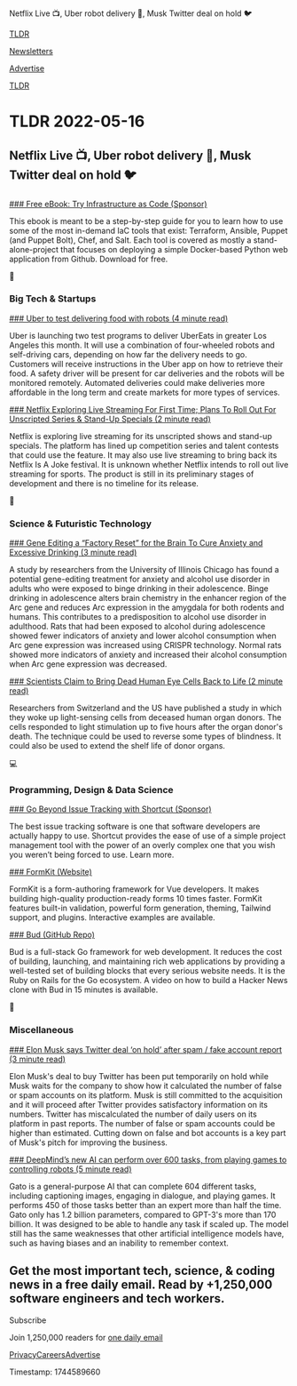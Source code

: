 Netflix Live 📺, Uber robot delivery 🤖, Musk Twitter deal on hold 🐦

[TLDR](/)

[Newsletters](/newsletters)

[Advertise](https://advertise.tldr.tech/)

[TLDR](/)

# TLDR 2022-05-16

## Netflix Live 📺, Uber robot delivery 🤖, Musk Twitter deal on hold 🐦

### 

[### Free eBook: Try Infrastructure as Code (Sponsor)](https://www.linode.com/content/try-infrastructure-as-code-ebook-series/?utm_source=tldr&utm_medium=newsletter_sponsorship&utm_campaign=&utm_content=&utm_term=)

This ebook is meant to be a step-by-step guide for you to learn how to use some of the most in-demand IaC tools that exist: Terraform, Ansible, Puppet (and Puppet Bolt), Chef, and Salt. Each tool is covered as mostly a stand-alone-project that focuses on deploying a simple Docker-based Python web application from Github. Download for free.

📱

### Big Tech & Startups

[### Uber to test delivering food with robots (4 minute read)](https://www.cnn.com/2022/05/13/cars/uber-robot-delivery-la/index.html?utm_source=tldrnewsletter)

Uber is launching two test programs to deliver UberEats in greater Los Angeles this month. It will use a combination of four-wheeled robots and self-driving cars, depending on how far the delivery needs to go. Customers will receive instructions in the Uber app on how to retrieve their food. A safety driver will be present for car deliveries and the robots will be monitored remotely. Automated deliveries could make deliveries more affordable in the long term and create markets for more types of services.

[### Netflix Exploring Live Streaming For First Time; Plans To Roll Out For Unscripted Series & Stand-Up Specials (2 minute read)](https://deadline.com/2022/05/netflix-live-streaming-1235023539/?utm_source=tldrnewsletter)

Netflix is exploring live streaming for its unscripted shows and stand-up specials. The platform has lined up competition series and talent contests that could use the feature. It may also use live streaming to bring back its Netflix Is A Joke festival. It is unknown whether Netflix intends to roll out live streaming for sports. The product is still in its preliminary stages of development and there is no timeline for its release.

🚀

### Science & Futuristic Technology

[### Gene Editing a “Factory Reset” for the Brain To Cure Anxiety and Excessive Drinking (3 minute read)](https://scitechdaily.com/gene-editing-a-factory-reset-for-the-brain-to-cure-anxiety-and-excessive-drinking/?utm_source=tldrnewsletter)

A study by researchers from the University of Illinois Chicago has found a potential gene-editing treatment for anxiety and alcohol use disorder in adults who were exposed to binge drinking in their adolescence. Binge drinking in adolescence alters brain chemistry in the enhancer region of the Arc gene and reduces Arc expression in the amygdala for both rodents and humans. This contributes to a predisposition to alcohol use disorder in adulthood. Rats that had been exposed to alcohol during adolescence showed fewer indicators of anxiety and lower alcohol consumption when Arc gene expression was increased using CRISPR technology. Normal rats showed more indicators of anxiety and increased their alcohol consumption when Arc gene expression was decreased.

[### Scientists Claim to Bring Dead Human Eye Cells Back to Life (2 minute read)](https://futurism.com/neoscope/scientists-eye-cells-back-to-life?utm_source=tldrnewsletter)

Researchers from Switzerland and the US have published a study in which they woke up light-sensing cells from deceased human organ donors. The cells responded to light stimulation up to five hours after the organ donor's death. The technique could be used to reverse some types of blindness. It could also be used to extend the shelf life of donor organs.

💻

### Programming, Design & Data Science

[### Go Beyond Issue Tracking with Shortcut (Sponsor)](https://shortcut.com/?utm_source=tldr&utm_medium=spon_nl&utm_campaign=prospecting&utm_content=issuetrack)

The best issue tracking software is one that software developers are actually happy to use. Shortcut provides the ease of use of a simple project management tool with the power of an overly complex one that you wish you weren’t being forced to use. Learn more.

[### FormKit (Website)](https://formkit.com/?utm_source=tldrnewsletter)

FormKit is a form-authoring framework for Vue developers. It makes building high-quality production-ready forms 10 times faster. FormKit features built-in validation, powerful form generation, theming, Tailwind support, and plugins. Interactive examples are available.

[### Bud (GitHub Repo)](https://github.com/livebud/bud?utm_source=tldrnewsletter)

Bud is a full-stack Go framework for web development. It reduces the cost of building, launching, and maintaining rich web applications by providing a well-tested set of building blocks that every serious website needs. It is the Ruby on Rails for the Go ecosystem. A video on how to build a Hacker News clone with Bud in 15 minutes is available.

🎁

### Miscellaneous

[### Elon Musk says Twitter deal ‘on hold’ after spam / fake account report (3 minute read)](https://www.theverge.com/2022/5/13/23070306/elon-musk-twitter-deal-on-hold-spam-inauthentic-accounts?utm_source=tldrnewsletter)

Elon Musk's deal to buy Twitter has been put temporarily on hold while Musk waits for the company to show how it calculated the number of false or spam accounts on its platform. Musk is still committed to the acquisition and it will proceed after Twitter provides satisfactory information on its numbers. Twitter has miscalculated the number of daily users on its platform in past reports. The number of false or spam accounts could be higher than estimated. Cutting down on false and bot accounts is a key part of Musk's pitch for improving the business.

[### DeepMind’s new AI can perform over 600 tasks, from playing games to controlling robots (5 minute read)](https://techcrunch.com/2022/05/13/deepminds-new-ai-can-perform-over-600-tasks-from-playing-games-to-controlling-robots/?utm_source=tldrnewsletter)

Gato is a general-purpose AI that can complete 604 different tasks, including captioning images, engaging in dialogue, and playing games. It performs 450 of those tasks better than an expert more than half the time. Gato only has 1.2 billion parameters, compared to GPT-3's more than 170 billion. It was designed to be able to handle any task if scaled up. The model still has the same weaknesses that other artificial intelligence models have, such as having biases and an inability to remember context.

## Get the most important tech, science, & coding news in a free daily email. Read by +1,250,000 software engineers and tech workers.

Subscribe

Join 1,250,000 readers for [one daily email](/api/latest/tech)

[Privacy](/privacy)[Careers](https://jobs.ashbyhq.com/tldr.tech)[Advertise](/tech/advertise)

Timestamp: 1744589660